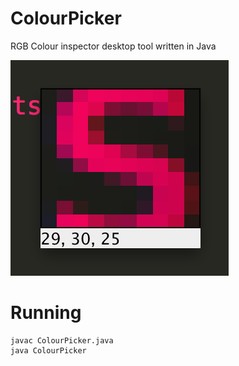 # ColourPicker
RGB Colour inspector desktop tool written in Java 

![alt text](https://github.com/stevensams/ColourPicker/blob/master/image.png "Screen shot of Colour Picker")

# Running

```
javac ColourPicker.java
java ColourPicker
```